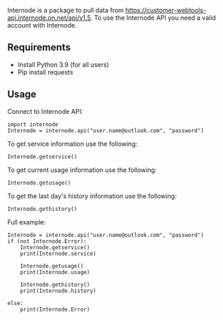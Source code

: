 Internode is a package to pull data from https://customer-webtools-api.internode.on.net/api/v1.5. To use the Internode API you need a valid account with Internode.

## Requirements
- Install Python 3.9 (for all users)
- Pip install requests

## Usage

Connect to Internode API:

    import internode
    Internode = internode.api("user.name@outlook.com", "password")

To get service information use the following:

    Internode.getservice()

To get current usage information use the following:

    Internode.getusage()

To get the last day's history information use the following:

    Internode.gethistory()

Full example:

    Internode = internode.api("user.name@outlook.com", "password")
    if (not Internode.Error):
        Internode.getservice()
        print(Internode.service)
        
        Internode.getusage()
        print(Internode.usage)
        
        Internode.gethistory()
        print(Internode.history)
        
    else:
        print(Internode.Error)